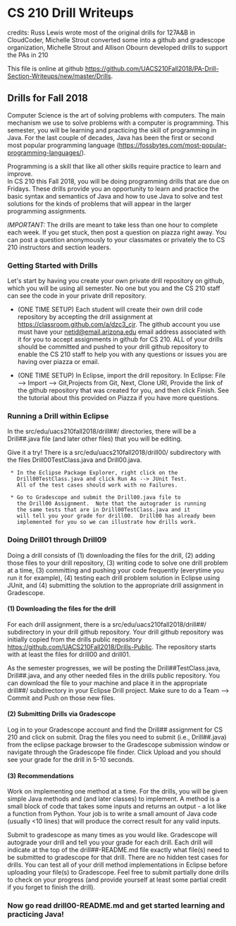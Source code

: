 # CS 210 Drill Writeups

credits: Russ Lewis wrote most of the original drills for 127A&B in CloudCoder, 
         Michelle Strout converted some into a github and gradescope organization,
         Michelle Strout and Allison Obourn developed drills to support the PAs in 210

This file is online at github 
https://github.com/UACS210Fall2018/PA-Drill-Section-Writeups/new/master/Drills.


## Drills for Fall 2018

Computer Science is the art of solving problems with computers.  The main mechanism
we use to solve problems with a computer is programming.  This semester, you will be 
learning and practicing the skill of programming in Java.  For the last couple of 
decades, Java has been the first or second most popular programming language 
(https://fossbytes.com/most-popular-programming-languages/).

Programming is a skill that like all other skills require practice to learn and improve.  
In CS 210 this Fall 2018, you will be doing programming drills that are due on Fridays.
These drills provide you an opportunity to learn and practice the basic syntax and semantics
of Java and how to use Java to solve and test solutions for the kinds of problems
that will appear in the larger programming assignments.

*IMPORTANT:* The drills are meant to take less than one hour to 
complete each week.  If you get stuck, then post a question on piazza
right away.  You can post a question anonymously to your classmates
or privately the to CS 210 instructors and section leaders.

### Getting Started with Drills

Let's start by having you create your own private drill repository on github,
which you will be using all semester.  No one but you and the CS 210 staff
can see the code in your private drill repository.

 * (ONE TIME SETUP) Each student will create their own drill code repository by 
   accepting the drill assignment at https://classroom.github.com/a/dzc3_cjr.
   The github account you use must have your netid@email.arizona.edu email
   address associated with it for you to accept assignments in github for CS 210.
   ALL of your drills should be committed and pushed to your drill github repository to 
   enable the CS 210 staff to help you with any questions or issues you are 
   having over piazza or email.
   
 * (ONE TIME SETUP) In Eclipse, import the drill repository.
   In Eclipse: File --> Import --> Git,Projects from Git, Next, Clone URI, Provide the
   link of the github repository that was created for you, and then click Finish.
   See the tutorial about this provided on Piazza if you have more questions.


### Running a Drill within Eclipse

In the src/edu/uacs210fall2018/drill##/ directories, there will be
a Drill##.java file (and later other files) that you will be editing.
   
Give it a try!  There is a src/edu/uacs210fall2018/drill00/ 
subdirectory with the files Drill00TestClass.java and Drill00.java.
   
     * In the Eclipse Package Explorer, right click on the 
       Drill00TestClass.java and click Run As --> JUnit Test.  
       All of the test cases should work with no Failures.
       
     * Go to Gradescope and submit the Drill00.java file to
       the Drill00 Assignment.  Note that the autograder is running
       the same tests that are in Drill00TestClass.java and it
       will tell you your grade for drill00.  Drill00 has already been
       implemented for you so we can illustrate how drills work.


### Doing Drill01 through Drill09

Doing a drill consists of (1) downloading the files for the drill,
(2) adding those files to your drill repository, (3) writing code
to solve one drill problem at a time, (3) committing and pushing your code
frequently (everytime you run it for example), (4) testing each drill problem
solution in Eclipse using JUnit, and (4) submitting the solution
to the appropriate drill assignment in Gradescope.

#### (1) Downloading the files for the drill

For each drill assignment, there is a src/edu/uacs210fall2018/drill##/
subdirectory in your drill github repository.  Your drill github repository
was initially copied from the drills public repository
https://github.com/UACS210Fall2018/Drills-Public.  The repository starts
with at least the files for drill00 and drill01.

As the semester progresses, we will be posting the Drill##TestClass.java, 
Drill##.java, and any other needed files in the drills public repository.
You can download the file to your machine and place it in the appropriate
drill##/ subdirectory in your Eclipse Drill project.  Make sure to do a
Team --> Commit and Push on those new files.

#### (2) Submitting Drills via Gradescope

Log in to your Gradescope account and find the Drill## assignment for CS 210
and click on submit.  Drag the files you need to submit (i.e., Drill##.java)
from the eclipse package browser to the Gradescope submission window or
navigate through the Gradescope file finder.  Click Upload and you should see
your grade for the drill in 5-10 seconds.


#### (3) Recommendations

Work on implementing one method at a time.  For the drills, you will be 
given simple Java methods and (and later classes) to implement.  A method is 
a small block of code that takes some inputs and returns an output - a lot 
like a function from Python.  Your job is to write a small amount of Java 
code (usually <10 lines) that will produce the correct result for any valid
inputs.

Submit to gradescope as many times as you would like.  Gradescope
will autograde your drill and tell you your grade for each drill.
Each drill will indicate at the top of the drill##-README.md file
exactly what file(s) need to be submitted to gradescope for that
drill.  There are no hidden test cases for drills.  You can test
all of your drill method implementations in Eclipse before uploading
your file(s) to Gradescope.  Feel free to submit partially done drills
to check on your progress (and provide yourself at least some partial
credit if you forget to finish the drill).

### Now go read drill00-README.md and get started learning and practicing Java!
